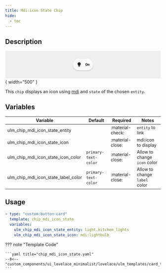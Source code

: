 ```yaml
---
title: Mdi:icon State Chip
hide:
  - toc
---
```


<!-- markdownlint-disable MD046 -->

## Description

![example-image](../../assets/img/ulm_chips/chip_mdi_icon_state.png){ width="500" }

This `chip` displays an icon using [mdi](https://materialdesignicons.com/) and `state` of the chosen `entity`.

## Variables

| Variable                            | Default              | Required         | Notes                         |
| ----------------------------------- | -------------------- | ---------------- | ----------------------------- |
| ulm_chip_mdi_icon_state_entity      |                      | :material-check: | `entity` to link              |
| ulm_chip_mdi_icon_state_icon        |                      | :material-close: | mdi:icon to display           |
| ulm_chip_mdi_icon_state_icon_color  | `primary-text-color` | :material-close: | Allow to change `icon` color  |
| ulm_chip_mdi_icon_state_label_color | `primary-text-color` | :material-close: | Allow to change `label` color |

## Usage

```yaml
- type: "custom:button-card"
  template: chip_mdi_icon_state
  variables:
    ulm_chip_mdi_icon_state_entity: light.kitchen_lights
    ulm_chip_mdi_icon_state_icon: mdi:lightbulb
```

??? note "Template Code"

    ```yaml title="chip_mdi_icon_state.yaml"
    --8<-- "custom_components/ui_lovelace_minimalist/lovelace/ulm_templates/card_templates/chips/chip_mdi_icon_state.yaml"
    ```
